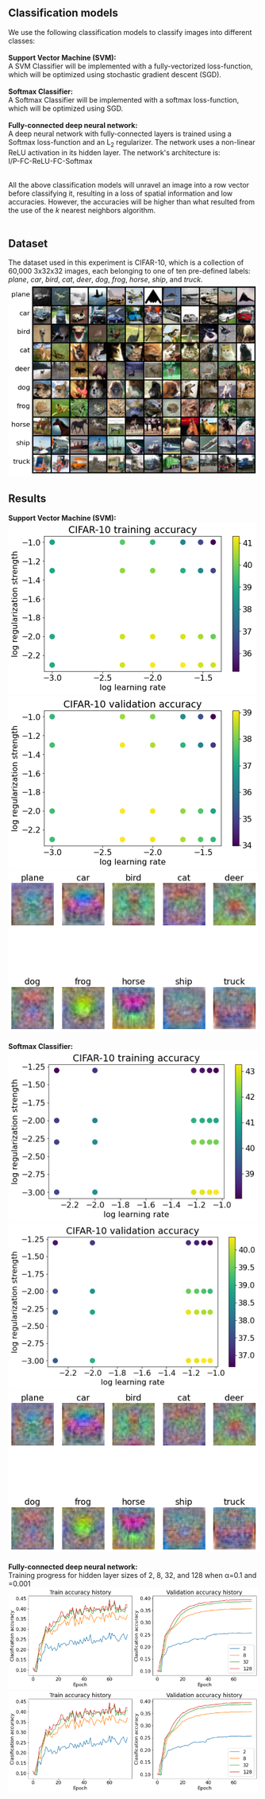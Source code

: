 ## Classification models
We use the following classification models to classify images into different classes: <br /><br />
**Support Vector Machine (SVM):** <br />
A SVM Classifier will be implemented with a fully-vectorized loss-function, which will be optimized using stochastic gradient descent (SGD). <br /><br />
**Softmax Classifier:** <br />
A Softmax Classifier will be implemented with a softmax loss-function, which will be optimized using SGD. <br /><br />
**Fully-connected deep neural network:** <br />
A deep neural network with fully-connected layers is trained using a Softmax loss-function and an L<sub>2</sub> regularizer. The network uses a non-linear ReLU activation in its hidden layer. The network's architecture is: <br />
I/P-FC-ReLU-FC-Softmax <br /><br />

All the above classification models will unravel an image into a row vector before classifying it, resulting in a loss of spatial information and low accuracies. However, the accuracies will be higher than what resulted from the use of the _k_ nearest neighbors algorithm. <br /><br />

## Dataset
The dataset used in this experiment is CIFAR-10, which is a collection of 60,000 3x32x32 images, each belonging to one of ten pre-defined labels: _plane_, _car_, _bird_, _cat_, _deer_, _dog_, _frog_, _horse_, _ship_, and _truck_. <br />
![](https://github.com/rprasan/Computer-Vision/blob/main/1.%20k%20Nearest%20Neighbors/Capture.PNG) <br />

## Results
**Support Vector Machine (SVM):** <br />
![](https://github.com/rprasan/Computer-Vision/blob/main/2.%20Deep%20Fully%20Connected%20Network/Results/1.%20SVM/TrainAccuracy.png) <br />
![](https://github.com/rprasan/Computer-Vision/blob/main/2.%20Deep%20Fully%20Connected%20Network/Results/1.%20SVM/ValAccuracy.png) <br />
![](https://github.com/rprasan/Computer-Vision/blob/main/2.%20Deep%20Fully%20Connected%20Network/Results/1.%20SVM/FinalWeights.png) <br /><br />
**Softmax Classifier:** <br />
![](https://github.com/rprasan/Computer-Vision/blob/main/2.%20Deep%20Fully%20Connected%20Network/Results/2.%20Softmax/TrainAccuracy.png) <br />
![](https://github.com/rprasan/Computer-Vision/blob/main/2.%20Deep%20Fully%20Connected%20Network/Results/2.%20Softmax/ValAccuracy.png) <br />
![](https://github.com/rprasan/Computer-Vision/blob/main/2.%20Deep%20Fully%20Connected%20Network/Results/2.%20Softmax/FinalWeights.png) <br /><br />
**Fully-connected deep neural network:** <br />
Training progress for hidden layer sizes of 2, 8, 32, and 128 when α=0.1 and =0.001
![](https://github.com/rprasan/Computer-Vision/blob/main/2.%20Deep%20Fully%20Connected%20Network/Results/3.%20DNN/TrainAccuracy1.png) <br />
![](https://github.com/rprasan/Computer-Vision/blob/main/2.%20Deep%20Fully%20Connected%20Network/Results/3.%20DNN/ValAccuracy1.png) <br />
![]() <br />
